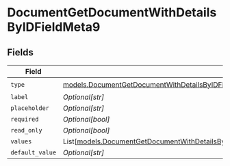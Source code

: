 # DocumentGetDocumentWithDetailsByIDFieldMeta9


## Fields

| Field                                                                                                                                                                                                                              | Type                                                                                                                                                                                                                               | Required                                                                                                                                                                                                                           | Description                                                                                                                                                                                                                        |
| ---------------------------------------------------------------------------------------------------------------------------------------------------------------------------------------------------------------------------------- | ---------------------------------------------------------------------------------------------------------------------------------------------------------------------------------------------------------------------------------- | ---------------------------------------------------------------------------------------------------------------------------------------------------------------------------------------------------------------------------------- | ---------------------------------------------------------------------------------------------------------------------------------------------------------------------------------------------------------------------------------- |
| `type`                                                                                                                                                                                                                             | [models.DocumentGetDocumentWithDetailsByIDFieldMetaDocumentsResponse200ApplicationJSONResponseBodyFields9Type](../models/documentgetdocumentwithdetailsbyidfieldmetadocumentsresponse200applicationjsonresponsebodyfields9type.md) | :heavy_check_mark:                                                                                                                                                                                                                 | N/A                                                                                                                                                                                                                                |
| `label`                                                                                                                                                                                                                            | *Optional[str]*                                                                                                                                                                                                                    | :heavy_minus_sign:                                                                                                                                                                                                                 | N/A                                                                                                                                                                                                                                |
| `placeholder`                                                                                                                                                                                                                      | *Optional[str]*                                                                                                                                                                                                                    | :heavy_minus_sign:                                                                                                                                                                                                                 | N/A                                                                                                                                                                                                                                |
| `required`                                                                                                                                                                                                                         | *Optional[bool]*                                                                                                                                                                                                                   | :heavy_minus_sign:                                                                                                                                                                                                                 | N/A                                                                                                                                                                                                                                |
| `read_only`                                                                                                                                                                                                                        | *Optional[bool]*                                                                                                                                                                                                                   | :heavy_minus_sign:                                                                                                                                                                                                                 | N/A                                                                                                                                                                                                                                |
| `values`                                                                                                                                                                                                                           | List[[models.DocumentGetDocumentWithDetailsByIDFieldMetaValues](../models/documentgetdocumentwithdetailsbyidfieldmetavalues.md)]                                                                                                   | :heavy_minus_sign:                                                                                                                                                                                                                 | N/A                                                                                                                                                                                                                                |
| `default_value`                                                                                                                                                                                                                    | *Optional[str]*                                                                                                                                                                                                                    | :heavy_minus_sign:                                                                                                                                                                                                                 | N/A                                                                                                                                                                                                                                |